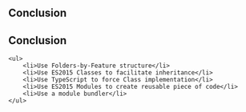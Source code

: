 <section>
    <h1>Conclusion</h1>
</section>


<section>
    <h2>Conclusion</h2>
    
    <ul>
        <li>Use Folders-by-Feature structure</li>
        <li>Use ES2015 Classes to facilitate inheritance</li>
        <li>Use TypeScript to force Class implementation</li>
        <li>Use ES2015 Modules to create reusable piece of code</li>
        <li>Use a module bundler</li>
    </ul>
    
</section>